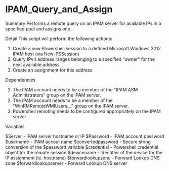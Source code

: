 # IPAM_Query_and_Assign
Summary
Performs a remote query on an IPAM server for available IPs in a specified pool and assigns one.

Detail
This script will perform the following actions:

1. Create a new Powershell session to a defined Microsoft Windows 2012 IPAM host (via New-PSSession)
2. Query IPv4 address ranges belonging to a specified "owner" for the next available address
3. Create an assignment for this address

Dependencies

1. The IPAM account needs to be a member of the "IPAM ASM Administrators" group on the IPAM server.
2. The IPAM account needs to be a member of the "WinRMRemoteWMIUsers__" group on the IPAM server.
3. Powershell remoting needs to be configured appropriately on the IPAM server

Variables

$Server - IPAM server hostname or IP
$Password - IPAM account password
$username - IPAM accout name
$convertedpassword - Secure string conversion of the $password variable
$credential - Powershell credential object for the remote session
$devicename - Identifier of the device for the IP assignment (ie. hostname)
$forwardlookupzone - Forward Lookup DNS zone
$forwardlookupserver - Forward Lookup DNS server
